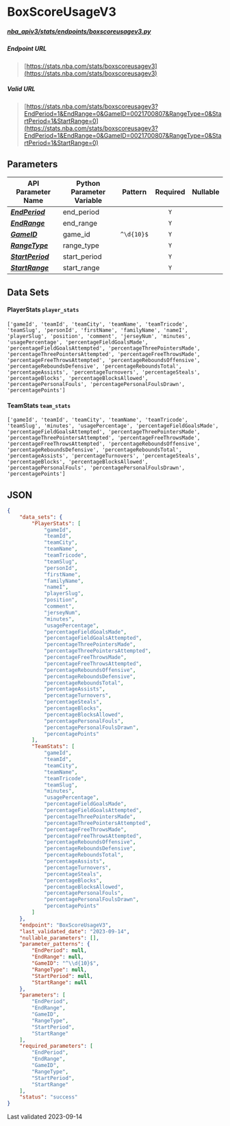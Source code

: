 # BoxScoreUsageV3
##### [nba_apiv3/stats/endpoints/boxscoreusagev3.py](https://github.com/shufinskiy/nba_apiv3/blob/master/src/nba_api/stats/endpoints/boxscoreusagev3.py)

##### Endpoint URL
>[https://stats.nba.com/stats/boxscoreusagev3](https://stats.nba.com/stats/boxscoreusagev3)

##### Valid URL
>[https://stats.nba.com/stats/boxscoreusagev3?EndPeriod=1&EndRange=0&GameID=0021700807&RangeType=0&StartPeriod=1&StartRange=0](https://stats.nba.com/stats/boxscoreusagev3?EndPeriod=1&EndRange=0&GameID=0021700807&RangeType=0&StartPeriod=1&StartRange=0)

## Parameters
| API Parameter Name                                                                                                            | Python Parameter Variable |  Pattern   | Required | Nullable |
|-------------------------------------------------------------------------------------------------------------------------------|---------------------------|:----------:|:--------:|:--------:|
| [_**EndPeriod**_](https://github.com/shufinskiy/nba_apiv3/blob/master/docs/nba_api/stats/library/parameters.md#EndPeriod)     | end_period                |            |   `Y`    |          | 
| [_**EndRange**_](https://github.com/shufinskiy/nba_apiv3/blob/master/docs/nba_api/stats/library/parameters.md#EndRange)       | end_range                 |            |   `Y`    |          | 
| [_**GameID**_](https://github.com/shufinskiy/nba_apiv3/blob/master/docs/nba_api/stats/library/parameters.md#GameID)           | game_id                   | `^\d{10}$` |   `Y`    |          | 
| [_**RangeType**_](https://github.com/shufinskiy/nba_apiv3/blob/master/docs/nba_api/stats/library/parameters.md#RangeType)     | range_type                |            |   `Y`    |          | 
| [_**StartPeriod**_](https://github.com/shufinskiy/nba_apiv3/blob/master/docs/nba_api/stats/library/parameters.md#StartPeriod) | start_period              |            |   `Y`    |          | 
| [_**StartRange**_](https://github.com/shufinskiy/nba_apiv3/blob/master/docs/nba_api/stats/library/parameters.md#StartRange)   | start_range               |            |   `Y`    |          | 

## Data Sets
#### PlayerStats `player_stats`
```text
['gameId', 'teamId', 'teamCity', 'teamName', 'teamTricode', 'teamSlug', 'personId', 'firstName', 'familyName', 'nameI', 'playerSlug', 'position', 'comment', 'jerseyNum', 'minutes', 'usagePercentage', 'percentageFieldGoalsMade', 'percentageFieldGoalsAttempted', 'percentageThreePointersMade', 'percentageThreePointersAttempted', 'percentageFreeThrowsMade', 'percentageFreeThrowsAttempted', 'percentageReboundsOffensive', 'percentageReboundsDefensive', 'percentageReboundsTotal', 'percentageAssists', 'percentageTurnovers', 'percentageSteals', 'percentageBlocks', 'percentageBlocksAllowed', 'percentagePersonalFouls', 'percentagePersonalFoulsDrawn', 'percentagePoints']
```

#### TeamStats `team_stats`
```text
['gameId', 'teamId', 'teamCity', 'teamName', 'teamTricode', 'teamSlug', 'minutes', 'usagePercentage', 'percentageFieldGoalsMade', 'percentageFieldGoalsAttempted', 'percentageThreePointersMade', 'percentageThreePointersAttempted', 'percentageFreeThrowsMade', 'percentageFreeThrowsAttempted', 'percentageReboundsOffensive', 'percentageReboundsDefensive', 'percentageReboundsTotal', 'percentageAssists', 'percentageTurnovers', 'percentageSteals', 'percentageBlocks', 'percentageBlocksAllowed', 'percentagePersonalFouls', 'percentagePersonalFoulsDrawn', 'percentagePoints']
```


## JSON
```json
{
    "data_sets": {
        "PlayerStats": [
            "gameId", 
            "teamId",
            "teamCity",
            "teamName",
            "teamTricode",
            "teamSlug",
            "personId",
            "firstName",
            "familyName",
            "nameI",
            "playerSlug",
            "position",
            "comment",
            "jerseyNum",
            "minutes",
            "usagePercentage",
            "percentageFieldGoalsMade",
            "percentageFieldGoalsAttempted",
            "percentageThreePointersMade",
            "percentageThreePointersAttempted",
            "percentageFreeThrowsMade",
            "percentageFreeThrowsAttempted",
            "percentageReboundsOffensive",
            "percentageReboundsDefensive",
            "percentageReboundsTotal",
            "percentageAssists",
            "percentageTurnovers",
            "percentageSteals",
            "percentageBlocks",
            "percentageBlocksAllowed",
            "percentagePersonalFouls",
            "percentagePersonalFoulsDrawn",
            "percentagePoints"
        ],
        "TeamStats": [
            "gameId", 
            "teamId", 
            "teamCity",
            "teamName",
            "teamTricode",
            "teamSlug",
            "minutes",
            "usagePercentage", 
            "percentageFieldGoalsMade", 
            "percentageFieldGoalsAttempted", 
            "percentageThreePointersMade", 
            "percentageThreePointersAttempted", 
            "percentageFreeThrowsMade", 
            "percentageFreeThrowsAttempted", 
            "percentageReboundsOffensive", 
            "percentageReboundsDefensive", 
            "percentageReboundsTotal", 
            "percentageAssists", 
            "percentageTurnovers", 
            "percentageSteals", 
            "percentageBlocks", 
            "percentageBlocksAllowed",
            "percentagePersonalFouls",
            "percentagePersonalFoulsDrawn",
            "percentagePoints"
        ]
    },
    "endpoint": "BoxScoreUsageV3",
    "last_validated_date": "2023-09-14",
    "nullable_parameters": [],
    "parameter_patterns": {
        "EndPeriod": null,
        "EndRange": null,
        "GameID": "^\\d{10}$",
        "RangeType": null,
        "StartPeriod": null,
        "StartRange": null
    },
    "parameters": [
        "EndPeriod",
        "EndRange",
        "GameID",
        "RangeType",
        "StartPeriod",
        "StartRange"
    ],
    "required_parameters": [
        "EndPeriod",
        "EndRange",
        "GameID",
        "RangeType",
        "StartPeriod",
        "StartRange"
    ],
    "status": "success"
}
```

Last validated 2023-09-14